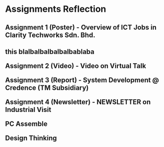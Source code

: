 # Assignments Reflection

<h2>Assignment 1 (Poster) - Overview of ICT Jobs in Clarity Techworks Sdn. Bhd.<h2>
this blalbalbalbalbalbablaba


<b>Assignment 2 (Video) - Video on Virtual Talk</b>


<b>Assignment 3 (Report) - System Development @ Credence (TM Subsidiary)</b>


<b>Assignment 4 (Newsletter) - NEWSLETTER on Industrial Visit </b>


<b>PC Assemble</b>


<b>Design Thinking</b>

